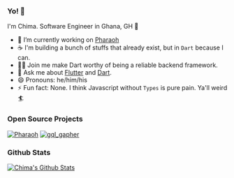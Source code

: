 ### Yo! 👋

I'm Chima. Software Engineer in Ghana, GH 🥘

- 🧱 I’m currently working on [Pharaoh](https://pub.dev/packages/pharaoh)
- ☕ I'm building a bunch of stuffs that already exist, but in `Dart` because I can.
- 🧑‍💻 Join me make Dart worthy of being a reliable backend framework.
- 💬 Ask me about [Flutter](https://flutter.dev) and [Dart](https://dart.dev).
- 😄 Pronouns: he/him/his
- ⚡ Fun fact: None. I think Javascript without `Types` is pure pain. Ya'll weird 🏄

### Open Source Projects

[![Pharaoh](https://github-readme-stats.vercel.app/api/pin/?username=codekeyz&repo=pharaoh)](https://github.com/codekeyz/pharaoh)
[![gql_gapher](https://github-readme-stats.vercel.app/api/pin/?username=codekeyz&repo=gql_gapher)](https://github.com/codekeyz/pharaoh)

### Github Stats

[![Chima's Github Stats](https://github-readme-stats.vercel.app/api?username=codekeyz&count_private=true&theme=default&show_icons=true)](https://github.com/codekeyz)
